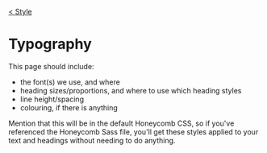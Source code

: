 [\< Style](style.html)

# Typography

This page should include:

* the font(s) we use, and where
* heading sizes/proportions, and where to use which heading styles
* line height/spacing
* colouring, if there is anything

Mention that this will be in the default Honeycomb CSS, so if you've referenced the Honeycomb Sass file, you'll get these styles applied to your text and headings without needing to do anything.